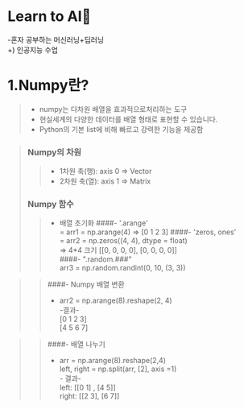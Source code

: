 # Learn to AI🚀
-혼자 공부하는 머신러닝+딥러닝\
+) 인공지능 수업 

# 1.Numpy란?
> - numpy는 다차원 배열을 효과적으로처리하는 도구
> - 현실세계의 다양한 데이터를 배열 형태로 표현할 수 있습니다.
> - Python의 기본 list에 비해 빠르고 강력한 기능을 제공함

>  ### Numpy의 차원
>> - 1차원 축(행): axis 0 => Vector
>> - 2차원 축(열): axis 1 => Matrix
> ### Numpy 함수
>> - 배열 초기화
>>  ####- '.arange'\
 = arr1 = np.arange(4) => [0 1 2 3]
>>  ####- 'zeros, ones'  
= arr2 = np.zeros((4, 4), dtype = float)\
 =>  4*4 크기 [[0, 0, 0, 0], [0, 0, 0, 0]]  
 >>  ####- ".random.###" \
 arr3 = np.random.randint(0, 10, (3, 3))

 >> ####- Numpy 배열 변환
 >>  - arr2 = np.arange(8).reshape(2, 4)\
 \-결과- \
[0 1 2 3]         
[4 5 6 7]

>> ####- 배열 나누기
>>  - arr = np.arange(8).reshape(2,4)  \
left, right = np.split(arr, [2], axis =1)   \
\- 결과-  \
left: [[0 1] \,
 [4 5]]  \
right:  [[2 3]\,
 [6 7]]
